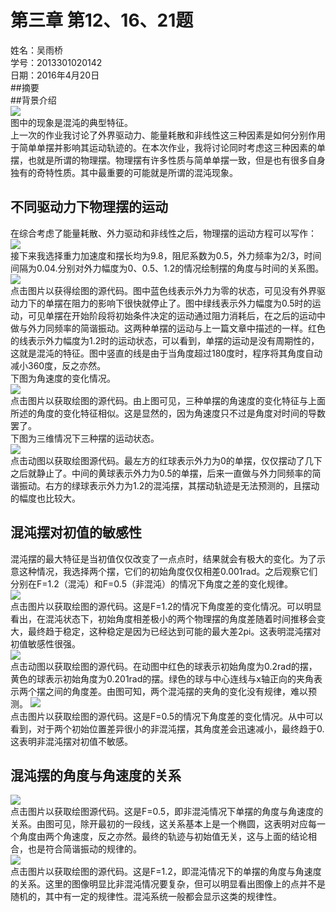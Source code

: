 # 第三章 第12、16、21题  
姓名：吴雨桥  
学号：2013301020142  
日期：2016年4月20日  
##摘要  
##背景介绍  
![](https://raw.githubusercontent.com/wuyuqiao/computationalphysics_N2013301020142/master/Chapter3---2/%E6%B7%B7%E6%B2%8C%20%E4%B8%8B%E8%BD%BD.jpg)  
图中的现象是混沌的典型特征。  
上一次的作业我讨论了外界驱动力、能量耗散和非线性这三种因素是如何分别作用于简单单摆并影响其运动轨迹的。在本次作业，我将讨论同时考虑这三种因素的单摆，也就是所谓的物理摆。物理摆有许多性质与简单单摆一致，但是也有很多自身独有的奇特性质。其中最重要的可能就是所谓的混沌现象。
## 不同驱动力下物理摆的运动  
在综合考虑了能量耗散、外力驱动和非线性之后，物理摆的运动方程可以写作：  
![](https://raw.githubusercontent.com/wuyuqiao/computationalphysics_N2013301020142/master/Chapter3---2/%E7%89%A9%E7%90%86%E6%91%86%E8%BF%90%E5%8A%A8%E6%96%B9%E7%A8%8B.png)  
接下来我选择重力加速度和摆长均为9.8，阻尼系数为0.5，外力频率为2/3，时间间隔为0.04.分别对外力幅度为0、0.5、1.2的情况绘制摆的角度与时间的关系图。  
[![](https://raw.githubusercontent.com/wuyuqiao/computationalphysics_N2013301020142/master/Chapter3---2/%E7%AC%AC%E4%B8%80%E5%BC%A0%E5%9B%BE.png)](https://raw.githubusercontent.com/wuyuqiao/computationalphysics_N2013301020142/master/Chapter3---2/%E7%AC%AC%E4%B8%80%E5%BC%A0%E5%9B%BE.py)  
点击图片以获得绘图的源代码。图中蓝色线表示外力为零的状态，可见没有外界驱动力下的单摆在阻力的影响下很快就停止了。图中绿线表示外力幅度为0.5时的运动，可见单摆在开始阶段将初始条件决定的运动通过阻力消耗后，在之后的运动中做与外力同频率的简谐振动。这两种单摆的运动与上一篇文章中描述的一样。红色的线表示外力幅度为1.2时的运动状态，可以看到，单摆的运动是没有周期性的，这就是混沌的特征。图中竖直的线是由于当角度超过180度时，程序将其角度自动减小360度，反之亦然。  
下图为角速度的变化情况。  
[![](https://raw.githubusercontent.com/wuyuqiao/computationalphysics_N2013301020142/master/Chapter3---2/%E7%AC%AC%E4%BA%8C%E5%BC%A0%E5%9B%BE.png)](https://raw.githubusercontent.com/wuyuqiao/computationalphysics_N2013301020142/master/Chapter3---2/%E7%AC%AC%E4%BA%8C%E5%BC%A0%E5%9B%BE.py)  
点击图片以获取绘图的源代码。由上图可见，三种单摆的角速度的变化特征与上面所述的角度的变化特征相似。这是显然的，因为角速度只不过是角度对时间的导数罢了。  
下图为三维情况下三种摆的运动状态。  
[![](https://raw.githubusercontent.com/wuyuqiao/computationalphysics_N2013301020142/master/Chapter3---2/%E7%AC%AC%E4%B8%80%E5%BC%A0GIF.gif)](https://raw.githubusercontent.com/wuyuqiao/computationalphysics_N2013301020142/master/Chapter3---2/%E7%AC%AC%E4%B8%80%E5%BC%A0GIF.py)  
点击动图以获取绘图源代码。最左方的红球表示外力为0的单摆，仅仅摆动了几下之后就静止了。中间的黄球表示外力为0.5的单摆，后来一直做与外力同频率的简谐振动。右方的绿球表示外力为1.2的混沌摆，其摆动轨迹是无法预测的，且摆动的幅度也比较大。  
## 混沌摆对初值的敏感性  
混沌摆的最大特征是当初值仅仅改变了一点点时，结果就会有极大的变化。为了示意这种情况，我选择两个摆，它们的初始角度仅仅相差0.001rad。之后观察它们分别在F=1.2（混沌）和F=0.5（非混沌）的情况下角度之差的变化规律。  
[![](https://raw.githubusercontent.com/wuyuqiao/computationalphysics_N2013301020142/master/Chapter3---2/%E7%AC%AC%E4%B8%89%E5%BC%A0%E5%9B%BE.png)](https://raw.githubusercontent.com/wuyuqiao/computationalphysics_N2013301020142/master/Chapter3---2/%E7%AC%AC%E4%B8%89%E5%BC%A0%E5%9B%BE.py)   
点击图片以获取绘图的源代码。这是F=1.2的情况下角度差的变化情况。可以明显看出，在混沌状态下，初始角度相差极小的两个物理摆的角度差随着时间推移会变大，最终趋于稳定，这种稳定是因为已经达到可能的最大差2pi。这表明混沌摆对初值敏感性很强。  
[![](https://raw.githubusercontent.com/wuyuqiao/computationalphysics_N2013301020142/master/Chapter3---2/%E7%AC%AC%E4%BA%8C%E5%BC%A0GIF.gif)](https://raw.githubusercontent.com/wuyuqiao/computationalphysics_N2013301020142/master/Chapter3---2/%E7%AC%AC%E4%BA%8C%E5%BC%A0GIF.py)  
点击动图以获取绘图的源代码。在动图中红色的球表示初始角度为0.2rad的摆，黄色的球表示初始角度为0.201rad的摆。绿色的球与中心连线与x轴正向的夹角表示两个摆之间的角度差。由图可知，两个混沌摆的夹角的变化没有规律，难以预测。
[![](https://raw.githubusercontent.com/wuyuqiao/computationalphysics_N2013301020142/master/Chapter3---2/%E7%AC%AC%E5%9B%9B%E5%BC%A0%E5%9B%BE.png)](https://raw.githubusercontent.com/wuyuqiao/computationalphysics_N2013301020142/master/Chapter3---2/%E7%AC%AC%E5%9B%9B%E5%BC%A0%E5%9B%BE.py)  
点击图片以获取绘图的源代码。这是F=0.5的情况下角度差的变化情况。从中可以看到，对于两个初始位置差异很小的非混沌摆，其角度差会迅速减小，最终趋于0.这表明非混沌摆对初值不敏感。  
## 混沌摆的角度与角速度的关系  
[![](https://raw.githubusercontent.com/wuyuqiao/computationalphysics_N2013301020142/master/Chapter3---2/fifth%20picture.png)](https://raw.githubusercontent.com/wuyuqiao/computationalphysics_N2013301020142/master/Chapter3---2/%E7%AC%AC%E4%BA%94%E5%BC%A0%E5%9B%BE.py)  
点击图片以获取绘图源代码。这是F=0.5，即非混沌情况下单摆的角度与角速度的关系。由图可见，除开最初的一段线，这关系基本上是一个椭圆，这表明对应每一个角度由两个角速度，反之亦然。最终的轨迹与初始值无关，这与上面的结论相合，也是符合简谐振动的规律的。  
[![](https://raw.githubusercontent.com/wuyuqiao/computationalphysics_N2013301020142/master/Chapter3---2/sixth.png)](https://raw.githubusercontent.com/wuyuqiao/computationalphysics_N2013301020142/master/Chapter3---2/%E7%AC%AC%E5%85%AD%E5%BC%A0%E5%9B%BE.py)  
点击图片以获取绘图的源代码。这是F=1.2，即混沌情况下的单摆的角度与角速度的关系。这里的图像明显比非混沌情况要复杂，但可以明显看出图像上的点并不是随机的，其中有一定的规律性。混沌系统一般都会显示这类的规律性。
